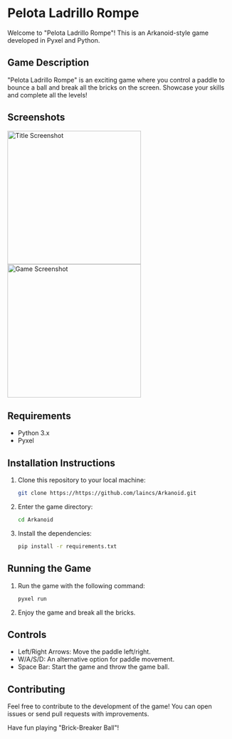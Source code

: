 # Pelota Ladrillo Rompe

Welcome to "Pelota Ladrillo Rompe"! This is an Arkanoid-style game developed in Pyxel and Python.

## Game Description
"Pelota Ladrillo Rompe" is an exciting game where you control a paddle to bounce a ball and break all the bricks on the screen. Showcase your skills and complete all the levels!

## Screenshots

<p float="left">
  <img src="https://raw.github.com/laincs/Arkanoid/main/screenshots/Title.png" alt="Title Screenshot" width="300"/>
  <img src="https://raw.github.com/laincs/Arkanoid/main/screenshots/game.png" alt="Game Screenshot" width="300"/>
</p>


## Requirements
- Python 3.x
- Pyxel

## Installation Instructions
1. Clone this repository to your local machine:

    ```bash
    git clone https://https://github.com/laincs/Arkanoid.git
    ```

2. Enter the game directory:

    ```bash
    cd Arkanoid
    ```

3. Install the dependencies:

    ```bash
    pip install -r requirements.txt
    ```

## Running the Game
1. Run the game with the following command:

    ```bash
    pyxel run
    ```

2. Enjoy the game and break all the bricks.

## Controls
- Left/Right Arrows: Move the paddle left/right.
- W/A/S/D: An alternative option for paddle movement.
- Space Bar: Start the game and throw the game ball.

## Contributing
Feel free to contribute to the development of the game! You can open issues or send pull requests with improvements.

Have fun playing "Brick-Breaker Ball"!
